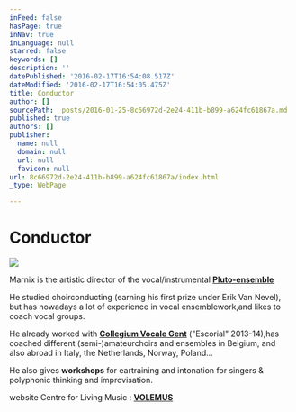 ```yaml
---
inFeed: false
hasPage: true
inNav: true
inLanguage: null
starred: false
keywords: []
description: ''
datePublished: '2016-02-17T16:54:08.517Z'
dateModified: '2016-02-17T16:54:05.475Z'
title: Conductor
author: []
sourcePath: _posts/2016-01-25-8c66972d-2e24-411b-b899-a624fc61867a.md
published: true
authors: []
publisher:
  name: null
  domain: null
  url: null
  favicon: null
url: 8c66972d-2e24-411b-b899-a624fc61867a/index.html
_type: WebPage

---
```

# Conductor
![](https://s3-us-west-2.amazonaws.com/the-grid-img/p/b529c38fcdb477c12205255a8cb8be351bfffa0e.jpg)

Marnix is the artistic director of the vocal/instrumental [**Pluto-ensemble**][0]

He studied choirconducting (earning his first prize under Erik Van Nevel), but has nowadays a lot of experience in vocal ensemblework,and likes to coach vocal groups.

He already worked with **[Collegium Vocale Gent][1]** ("Escorial" 2013-14),has coached different (semi-)amateurchoirs and ensembles in Belgium, and also abroad in Italy, the Netherlands, Norway, Poland...

He also gives **workshops** for eartraining and intonation for singers & polyphonic thinking and improvisation.

website Centre for Living Music :  [**VOLEMUS**][2]

[0]: http://www.pluto-ensemble.eu/
[1]: http://www.collegiumvocale.com/
[2]: http://thegrid.ai/volemus